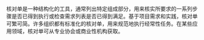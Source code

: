 核对单是一种结构化的工具，通常列出特定组成部分，用来核实所要求的一系列步骤是否已得到执行或检查需求列表是否已得到满足。基于项目需求和实践，核对单可繁可简。许多组织都有标准化的核对单，用来规范地执行经常性任务。在某些应用领域，核对单可从专业协会或商业性机构获取。